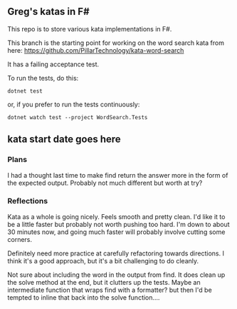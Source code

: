 
## Greg's katas in F#

This repo is to store various kata implementations in F#.

This branch is the starting point for working on the word search kata from here:
https://github.com/PillarTechnology/kata-word-search

It has a failing acceptance test.

To run the tests, do this:

```
dotnet test
```

or, if you prefer to run the tests continuously:

```
dotnet watch test --project WordSearch.Tests
```

## kata start date goes here

### Plans

I had a thought last time to make find return the answer more in the form of the expected output. Probably not much different but worth at try?

### Reflections

Kata as a whole is going nicely. Feels smooth and pretty clean. I'd like it to be a little faster but probably not worth pushing too hard. I'm down to about 30 minutes now, and going much faster will probably involve cutting some corners.

Definitely need more practice at carefully refactoring towards directions. I think it's a good approach, but it's a bit challenging to do cleanly.

Not sure about including the word in the output from find. It does clean up the solve method at the end, but it clutters up the tests. Maybe an intermediate function that wraps find with a formatter? but then I'd be tempted to inline that back into the solve function....
